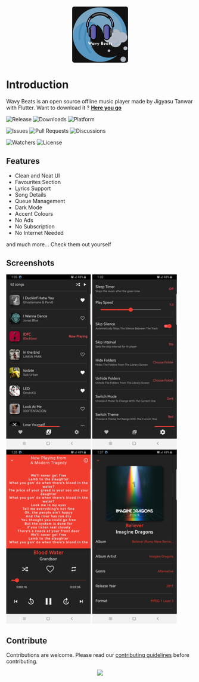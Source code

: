 <p align="center"><img src="/Logo.jpg" alt="Logo" height="150" width="150"></p>

# Introduction

Wavy Beats is an open source offline music player made by Jigyasu Tanwar with Flutter. Want to download it ? **[Here you go](https://github.com/AssassinAguilar/WavyBeats/releases/download/v1.0.0/Wavy.Beats.apk)**

![Release](https://img.shields.io/github/v/release/AssassinAguilar/WavyBeats?color=blue&label=Release%20Version&style=for-the-badge)
![Downloads](https://img.shields.io/github/downloads/AssassinAguilar/WavyBeats/total?color=blue&label=Downloads&style=for-the-badge)
![Platform](https://img.shields.io/badge/Platform%20Supported-Android-blue?style=for-the-badge)

![Issues](https://img.shields.io/github/issues/AssassinAguilar/WavyBeats?color=blue&label=Issues&style=for-the-badge)
![Pull Requests](https://img.shields.io/github/issues-pr/AssassinAguilar/WavyBeats?color=blue&label=Pull%20Requests&style=for-the-badge)
![Discussions](https://img.shields.io/github/discussions/AssassinAguilar/WavyBeats?color=blue&label=Discussions&style=for-the-badge)

![Watchers](https://img.shields.io/github/watchers/AssassinAguilar/WavyBeats?color=blue&label=Watchers&style=for-the-badge)
![License](https://img.shields.io/github/license/AssassinAguilar/WavyBeats?color=blue&label=License&style=for-the-badge)

## Features

- Clean and Neat UI
- Favourites Section
- Lyrics Support
- Song Details
- Queue Management
- Dark Mode
- Accent Colours
- No Ads
- No Subscription
- No Internet Needed

and much more... Check them out yourself

## Screenshots <br />

<img src="/screenshots/1.jpg" alt="Main Screen" width="45%">
<img src="/screenshots/2.jpg" alt="Settings Screen" width="45%"> <br />
<img src="/screenshots/3.jpg" alt="Player Screen" width="45%">
<img src="/screenshots/4.jpg" alt="Details Screen" width="45%"> <br />

## Contribute

Contributions are welcome. Please read our [contributing guidelines](/CONTRIBUTING.md) before contributing.

<p align="center"><a href="https://www.buymeacoffee.com/jigyasutanwar"><img src="https://img.buymeacoffee.com/button-api/?text=Buy%20me%20a%20coffee&emoji=&slug=jigyasutanwar&button_colour=FFDD00&font_colour=000000&font_family=Poppins&outline_colour=000000&coffee_colour=ffffff"></a></p>
